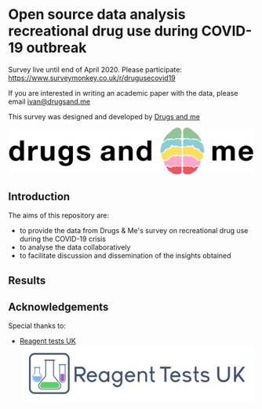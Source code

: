 # Open source data analysis recreational drug use during COVID-19 outbreak

Survey live until end of April 2020. Please participate: https://www.surveymonkey.co.uk/r/drugusecovid19

If you are interested in writing an academic paper with the data, please email ivan@drugsand.me 

This survey was designed and developed by [Drugs and me](https://drugsand.me/)

![d&m logo](media/Logo-Wide.png)

## Introduction

The aims of this repository are:
- to provide the data from Drugs & Me's survey on recreational drug use during the COVID-19 crisis
- to analyse the data collaboratively
- to facilitate discussion and dissemination of the insights obtained

## Results

## Acknowledgements

Special thanks to:

- [Reagent tests UK](https://www.reagent-tests.uk/)
![reagent logo](media/reagent_tests.png)

